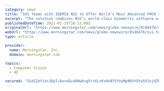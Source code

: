 ```yaml
---
category: news
title: "SVI Teams with IDEMIA NSS to Offer World’s Most Advanced FMCW 4D LiDAR Biometric Recognition Solution"
excerpt: "The solution combines NSS’s world-class biometric software with SVI’s superior 4D FMCW LiDAR system technology. FMCW LiDAR, which is short for “frequency-modulated continuous wave light detection and ranging,"
publishedDateTime: 2021-01-25T16:11:00Z
originalUrl: "https://www.morningstar.com/news/globe-newswire/8140476/svi-teams-with-idemia-nss-to-offer-worlds-most-advanced-fmcw-4d-lidar-biometric-recognition-solution"
webUrl: "https://www.morningstar.com/news/globe-newswire/8140476/svi-teams-with-idemia-nss-to-offer-worlds-most-advanced-fmcw-4d-lidar-biometric-recognition-solution"
type: article

provider:
  name: Morningstar, Inc.
  domain: morningstar.com

topics:
  - Computer Vision
  - AI

secured: "SSd1ZefiVc3DpT/AxxdGvaRNwbvg5rc6LzKsHnN7VYVyMp8KVY9Yw5V1njdZNH+2kO5PDxR0rWzhZJ/R51tlJPlRTOdyJapN+eSNvZ4FoN6++YQ0pbdRGh9Cr7qWcFuFgefqZtyM4J+dzS81+oGchk/ZzJHNmQ3kjH4E2x6L+2KdKwv+NYverQr/LwCudw3S4NVZX8WAy6y/RK0AvaRGZsvZrgTYhUTZ+Db+sog/4tdWJeDYxom7O8iUrtK1nU16BoNhLBwh8B8TF0Iojb2+WpeSPFyZAK4LGbkP3Mh6CSVZeGmHsWpfl/ur9z9UqJKBwVfEliGIUaCqnUvW0ombPr6aTJrSw6F31QT9+Kas3KA=;YE2yJvH8+oTKnlaXeEDzGQ=="
---
```


